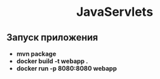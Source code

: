 <div align="center">
    <h1>JavaServlets</h1>
</div>

## Запуск приложения
- **mvn package**
- **docker build -t webapp .**
- **docker run -p 8080:8080 webapp**